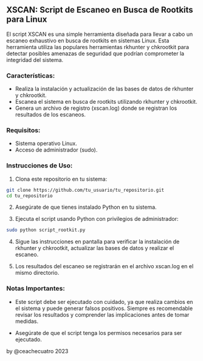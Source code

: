 ## XSCAN: Script de Escaneo en Busca de Rootkits para Linux

El script XSCAN es una simple herramienta diseñada para llevar a cabo un escaneo exhaustivo en busca de rootkits en sistemas Linux. Esta herramienta utiliza las populares herramientas rkhunter y chkrootkit para detectar posibles amenazas de seguridad que podrían comprometer la integridad del sistema.

### Características:

- Realiza la instalación y actualización de las bases de datos de rkhunter y chkrootkit.
- Escanea el sistema en busca de rootkits utilizando rkhunter y chkrootkit.
- Genera un archivo de registro (xscan.log) donde se registran los resultados de los escaneos.

### Requisitos:

- Sistema operativo Linux.
- Acceso de administrador (sudo).

### Instrucciones de Uso:

1. Clona este repositorio en tu sistema:

```bash
git clone https://github.com/tu_usuario/tu_repositorio.git
cd tu_repositorio
```

2. Asegúrate de que tienes instalado Python en tu sistema.

3. Ejecuta el script usando Python con privilegios de administrador:

```bash
sudo python script_rootkit.py
```

4. Sigue las instrucciones en pantalla para verificar la instalación de rkhunter y chkrootkit, actualizar las bases de datos y realizar el escaneo.

5. Los resultados del escaneo se registrarán en el archivo xscan.log en el mismo directorio.

### Notas Importantes:

- Este script debe ser ejecutado con cuidado, ya que realiza cambios en el sistema y puede generar falsos positivos. Siempre es recomendable revisar los resultados y comprender las implicaciones antes de tomar medidas.

- Asegúrate de que el script tenga los permisos necesarios para ser ejecutado.

by @ceachecuatro 2023

